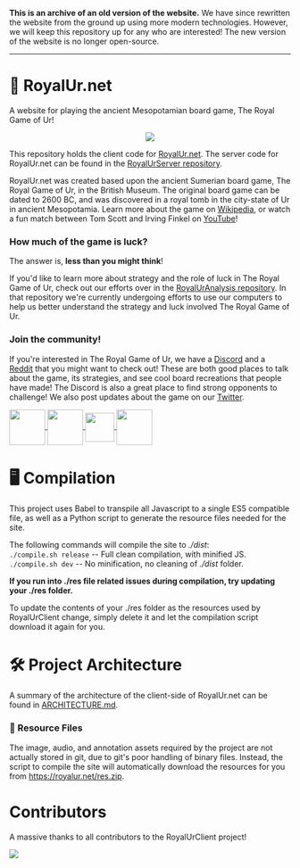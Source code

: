 **This is an archive of an old version of the website.** We have since rewritten the website
from the ground up using more modern technologies. However, we will keep this repository up
for any who are interested! The new version of the website is no longer open-source.

-----

# 🎲 RoyalUr.net
A website for playing the ancient Mesopotamian board game, The Royal Game of Ur!

<p align="center"><a href="https://royalur.net">
  <img src="https://royalur.net/banner.jpg" />
</a></p>

This repository holds the client code for [RoyalUr.net](https://royalur.net).
The server code for RoyalUr.net can be found in the
[RoyalUrServer repository](https://github.com/RoyalUr/RoyalUr.net-Backend).

RoyalUr.net was created based upon the ancient Sumerian board game, The Royal Game of Ur,
in the British Museum. The original board game can be dated to 2600 BC, and was discovered
in a royal tomb in the city-state of Ur in ancient Mesopotamia.  Learn more about the game
on [Wikipedia](https://en.wikipedia.org/wiki/Royal_Game_of_Ur), or watch a fun match
between Tom Scott and Irving Finkel on [YouTube](https://youtu.be/WZskjLq040I)!


### How much of the game is luck?
The answer is, **less than you might think**!

If you'd like to learn more about strategy and the role
of luck in The Royal Game of Ur, check out our efforts over in the
[RoyalUrAnalysis repository](https://github.com/RoyalUr/RoyalUr-Analysis).
In that repository we're currently undergoing efforts to use our computers
to help us better understand the strategy and luck involved The Royal Game of Ur.


### Join the community!
If you're interested in The Royal Game of Ur, we have a [Discord](https://discord.gg/Ea49VVru5N)
and a [Reddit](https://www.reddit.com/r/GameofUr/) that you might want to check out! These are
both good places to talk about the game, its strategies, and see cool board recreations that
people have made! The Discord is also a great place to find strong opponents to challenge!
We also post updates about the game on our [Twitter](https://twitter.com/royalur_net).

<p float="left">
  <a href="https://discord.gg/Ea49VVru5N">
    <img src="https://royalur.net/res/discord.svg" height="64" valign="middle" />
  </a>
  <a href="https://www.reddit.com/r/GameofUr/">
    <img src="https://royalur.net/res/reddit.svg" height="64" valign="middle" />
  </a>
  <a href="https://twitter.com/royalur_net">
    <img src="https://royalur.net/res/twitter.svg" height="52" valign="middle" />
  </a>
  <a href="https://royalur.net">
    <img src="https://royalur.net/favicon.png" height="64" valign="middle" />
  </a>
</p>

# 🖥️ Compilation
This project uses Babel to transpile all Javascript to a single ES5 compatible file,
as well as a Python script to generate the resource files needed for the site.

The following commands will compile the site to _./dist_: \
`./compile.sh release` -- Full clean compilation, with minified JS. \
`./compile.sh dev` -- No minification, no cleaning of _./dist_ folder.

**If you run into ./res file related issues during
compilation, try updating your ./res folder.**

To update the contents of your ./res folder as the resources used by RoyalUrClient
change, simply delete it and let the compilation script download it again for you.


# 🛠️ Project Architecture
A summary of the architecture of the client-side of RoyalUr.net can be found in
[ARCHITECTURE.md](docs/ARCHITECTURE.md).

### 💾 Resource Files
The image, audio, and annotation assets required by the project are not actually
stored in git, due to git's poor handling of binary files. Instead, the script
to compile the site will automatically download the resources for you from
https://royalur.net/res.zip.


# Contributors
A massive thanks to all contributors to the RoyalUrClient project!

<a href="https://github.com/RoyalUr/RoyalUr.net/graphs/contributors">
  <img src="https://contrib.rocks/image?repo=RoyalUr/RoyalUr.net" />
</a>
